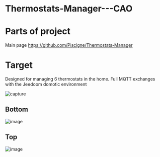 # Thermostats-Manager---CAO

Parts of project
================
Main page 
https://github.com/Piscigne/Thermostats-Manager

Target
======
Designed for managing 6 thermostats in the home.
Full MQTT exchanges with the Jeedoom domotic environment

![capture](https://user-images.githubusercontent.com/58998238/213698139-a3305ce0-ae43-438f-b808-e28d72a31c82.png)

Bottom
------
![image](https://user-images.githubusercontent.com/58998238/212429105-5f37f7dd-0ca0-4ae8-9f6a-05430aaa8725.png)

Top
---
![image](https://user-images.githubusercontent.com/58998238/212429241-9ccee482-6ad4-49e6-b41a-a492f832a081.png)
